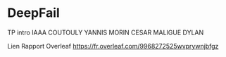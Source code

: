 # DeepFail
TP intro IAAA
COUTOULY YANNIS
MORIN CESAR
MALIGUE DYLAN

Lien Rapport Overleaf
https://fr.overleaf.com/9968272525wvprywnjbfgz
